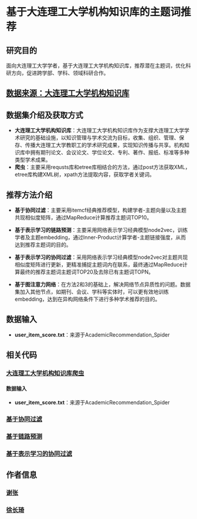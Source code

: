 # 基于大连理工大学机构知识库的主题词推荐

## 研究目的

面向大连理工大学学者，基于大连理工大学机构知识库，推荐潜在主题词，优化科研方向，促进跨学部、学科、领域科研合作。

## [数据来源：大连理工大学机构知识库](http://dlutir.dlut.edu.cn/)

## 数据集介绍及获取方式
- **大连理工大学机构知识库**：大连理工大学机构知识库作为支撑大连理工大学学术研究的基础设施，以知识管理与学术交流为目标，收集、组织、管理、保存、传播大连理工大学教职工的学术研究成果，实现知识传播与共享。机构知识库中拥有期刊论文、会议论文、学位论文、专利、著作、报纸、标准等多种类型学术成果。
- **爬虫**：主要采用requsts库和etree库相结合的方法，通过post方法获取XML，etree库构建XML树，xpath方法提取内容，获取学者关键词。

## 推荐方法介绍

* **基于协同过滤**：主要采用itemcf经典推荐模型，构建学者-主题向量以及主题共现相似度矩阵，通过MapReduce计算推荐主题词TOP10。

* **基于表示学习的链路预测**：主要采用网络表示学习经典模型node2vec，训练学者及主题embedding，通过Inner-Product计算学者-主题链接强度，从而达到推荐主题词的目的。

* **基于表示学习的协同过滤**：采用网络表示学习经典模型node2vec对主题共现相似度矩阵进行更新，更精准捕捉主题词内在联系，最终通过MapReduce计算最终的推荐主题词主题词TOP20及去除已有主题词TOPN。

* **基于图注意力网络**：在方法2和3的基础上，解决网络节点异质性的问题。数据集加入其他节点，如期刊、会议、学科等实体时，可以更有效地训练embedding，达到在异构网络条件下进行多种学术推荐的目的。

## 数据输入
- **user_item_score.txt**：来源于AcademicRecommendation_Spider

## 相关代码

### [大连理工大学机构知识库爬虫](https://github.com/ffismine/AcademicRecommendation_dlut/tree/master/AcademicRecommendation_Spider)
#### 数据输入
- **user_item_score.txt**：来源于AcademicRecommendation_Spider

### [基于协同过滤](https://github.com/ffismine/AcademicRecommendation_dlut/tree/master/AcademicRecommendation_MR)
### [基于链路预测](https://github.com/ffismine/AcademicRecommendation_dlut/tree/master/AcademicRecommendation_GE)
### [基于表示学习的协同过滤](https://github.com/ffismine/AcademicRecommendation_dlut/tree/master/AcademicRecommendation_MRGE)



## 作者信息
### [谢张](https://github.com/ffismine)

### [徐长琦](https://github.com/xyclxcq)
